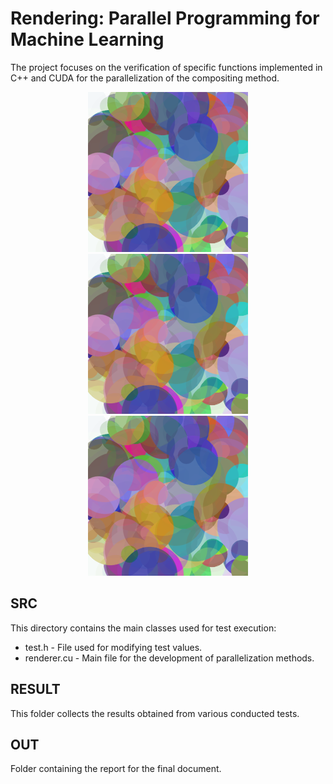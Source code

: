 # Rendering: Parallel Programming for Machine Learning
The project focuses on the verification of specific functions implemented in C++ and CUDA for the parallelization of the compositing method.

<p align="center">
  <img src="results/img/seq/10000.png" alt="Test Result with 10000 planes" width="256" height="256">
  <img src="results/img/par/10000.png" alt="Test Result with 10000 planes" width="256" height="256">
  <img src="results/img/cuda/10000.png" alt="Test Result with 10000 planes" width="256" height="256">
</p>

## SRC
This directory contains the main classes used for test execution:

* test.h - File used for modifying test values.
* renderer.cu - Main file for the development of parallelization methods.

## RESULT
This folder collects the results obtained from various conducted tests.

## OUT
Folder containing the report for the final document.
